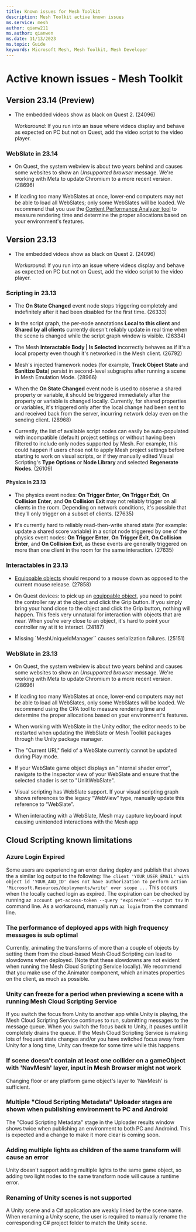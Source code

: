 ```yaml
---
title: Known issues for Mesh Toolkit
description: Mesh Toolkit active known issues
ms.service: mesh
author: qianw211    
ms.author: qianwen
ms.date: 11/13/2023
ms.topic: Guide
keywords: Microsoft Mesh, Mesh Toolkit, Mesh Developer
---
```


# Active known issues - Mesh Toolkit

## Version 23.14 (Preview)

* The embedded videos show as black on Quest 2. (24096)

    *Workaround:*  If you run into an issue where videos display and behave as expected on PC but not on Quest, add the video script to the video player.

### WebSlate in 23.14

* On Quest, the system webview is about two years behind and causes some websites to show an *Unsupported browser* message. We're working with Meta to update Chromium to a more recent version. (28696)

* If loading too many WebSlates at once, lower-end computers may not be able to load all WebSlates; only some WebSlates will be loaded. We recommend that you use the [Content Performance Analyzer tool](../develop/debug-and-optimize-performance/cpa.md) to measure rendering time and determine the proper allocations based on your environment's features.

## Version 23.13

* The embedded videos show as black on Quest 2. (24096)

    *Workaround:*  If you run into an issue where videos display and behave as expected on PC but not on Quest, add the video script to the video player.

### Scripting in 23.13

* The **On State Changed** event node stops triggering completely and indefinitely after it had been disabled for the first time. (26333)

* In the script graph, the per-node annotations **Local to this client** and **Shared by all clients** currently doesn't reliably update in real time when the scene is changed while the script graph window is visible. (26334)

* The Mesh **Interactable Body | Is Selected** incorrectly behaves as if it's a local property even though it's networked in the Mesh client. (26792)

* Mesh's injected framework nodes (for example, **Track Object State** and **Sanitize Data**) persist in second-level subgraphs after running a scene in Mesh Emulation Mode. (28966)

* When the **On State Changed** event node is used to observe a shared property or variable, it should be triggered immediately after the property or variable is changed locally. Currently, for shared properties or variables, it's triggered only after the local change had been sent to and received back from the server, incurring network delay even on the sending client. (28968)

* Currently, the list of available script nodes can easily be auto-populated with incompatible (default) project settings or without having been filtered to include only nodes supported by Mesh. For example, this could happen if users chose not to apply Mesh project settings before starting to work on visual scripts, or if they manually edited Visual Scripting's **Type Options** or **Node Library** and selected **Regenerate Nodes**. (26109)

#### Physics in 23.13

* The physics event nodes: **On Trigger Enter**, **On Trigger Exit**, **On Collision Enter**, and **On Collision Exit** may not reliably trigger on all clients in the room. Depending on network conditions, it's possible that they'll only trigger on a subset of clients. (27635)

* It's currently hard to reliably read-then-write shared state (for example: update a shared score variable) in a script node triggered by one of the physics event nodes: **On Trigger Enter**, **On Trigger Exit**, **On Collision Enter**, and **On Collision Exit**, as these events are generally triggered on more than one client in the room for the same interaction. (27635)

### Interactables in 23.13

* [Equippable objects](/mesh/develop/enhance-your-environment/avatar-and-object-interactions/interactables#equippable-objects) should respond to a mouse down as opposed to the current mouse release. (27858)

* On Quest devices: to pick up an [equippable object](/mesh/develop/enhance-your-environment/avatar-and-object-interactions/interactables#equippable-objects), you need to point the controller ray at the object and click the Grip button. If you simply bring your hand close to the object and click the Grip button, nothing will happen.  This feels very unnatural for interaction with objects that are near.  When you're very close to an object, it's hard to point your controller ray at it to interact. (24187)

* Missing `MeshUniqueIdManager`` causes serialization failures. (25151)

### WebSlate in 23.13

- On Quest, the system webview is about two years behind and causes some websites to show an *Unsupported browser* message. We're working with Meta to update Chromium to a more recent version. (28696)

- If loading too many WebSlates at once, lower-end computers may not be able to load all WebSlates, only some WebSlates will be loaded. We recommend using the CPA tool to measure rendering time and determine the proper allocations based on your environment's features.

- When working with WebSlate in the Unity editor, the editor needs to be restarted when updating the WebSlate or Mesh Toolkit packages through the Unity package manager.

- The "Current URL" field of a WebSlate currently cannot be updated during Play mode.

- If your WebSlate game object displays an "internal shader error", navigate to the Inspector view of your WebSlate and ensure that the selected shader is set to "UnlitWebSlate".

- Visual scripting has WebSlate support. If your visual scripting graph shows references to the legacy “WebView” type, manually update this reference to “WebSlate”.

- When interacting with a WebSlate, Mesh may capture keyboard input causing unintended interactions with the Mesh app

## Cloud Scripting known limitations

### Azure Login Expired
Some users are experiencing an error during deploy and publish that shows the a similar log output to the following: `The client 'YOUR_USER_EMAIL' with object id 'YOUR_AAD_ID' does not have authorization to perform action 'Microsoft.Resources/deployments/write' over scope ...` This occurs when the locally cached login as expired. The expiration can be checked by running `az account get-access-token --query "expiresOn" --output tsv` in command line. As a workaround, manually run `az login` from the command line.

### The performance of deployed apps with high frequency messages is sub optimal

Currently, animating the transforms of more than a couple of objects by setting them from the cloud-based Mesh Cloud Scripting can lead to slowdowns when deployed. (Note that these slowdowns are not evident when running the Mesh Cloud Scripting Service locally). We recommend that you make use of the Animator component, which animates properties on the client, as much as possible.

### Unity can freeze for a period when previewing a scene with a running Mesh Cloud Scripting Service

If you switch the focus from Unity to another app while Unity is playing, the Mesh Cloud Scripting Service continues to run, submitting messages to the message queue. When you switch the focus back to Unity, it pauses until it completely drains the queue. If the Mesh Cloud Scripting Service is making lots of frequent state changes and/or you have switched focus away from Unity for a long time, Unity can freeze for some time while this happens.

### If scene doesn't contain at least one collider on a gameObject with 'NavMesh' layer, input in Mesh Browser might not work

Changing floor or any platform game object's layer to 'NavMesh' is sufficient.

### Multiple "Cloud Scripting Metadata" Uploader stages are shown when publishing environment to PC and Android

The "Cloud Scripting Metadata" stage in the Uploader results window shows twice when publishing an environment to both PC and Androind. This is expected and a change to make it more clear is coming soon.

### Adding multiple lights as children of the same transform  will cause an error

Unity doesn't support adding multiple lights to the same game object, so adding two light nodes to the same transform node will cause a runtime error.

### Renaming of Unity scenes is not supported

A Unity scene and a C# application are weakly linked by the scene name. When renaming a Unity scene, the user is required to manually rename the corresponding C# project folder to match the Unity scene.
